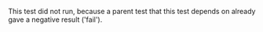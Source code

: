 This test did not run, because a parent test that this test depends on 
already gave a negative result ('fail').
